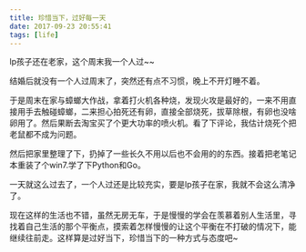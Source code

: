 ```yaml
---
title: 珍惜当下，过好每一天
date: 2017-09-23 20:55:41
tags: [life]
---
```


lp孩子还在老家，这个周末我一个人过~~

结婚后就没有一个人过周末了，突然还有点不习惯，晚上不开灯睡不着。

于是周末在家与蟑螂大作战，拿着打火机各种烧，发现火攻是最好的，一来不用直接用手去触碰蟑螂，二来担心拍死还有卵，直接全部烧死，拔草除根，有卵也没啥卵用了。然后果断去淘宝买了个更大功率的喷火机。看了下评论，我估计烧死个把老鼠都不成为问题。

然后把家里整理了下，扔掉了一些长久不用以后也不会用的的东西。接着把老笔记本重装了个win7.学了下Python和Go。

一天就这么过去了，一个人过还是比较充实，要是lp孩子在家，我就不会这么清净了。

现在这样的生活也不错，虽然无房无车，于是慢慢的学会在羡慕着别人生活里，寻找着自己生活的那个平衡点，摸索着怎样慢慢的让这个平衡在不打破的情况下，能继续往前走。这样算是过好当下，珍惜当下的一种方式与态度吧~
